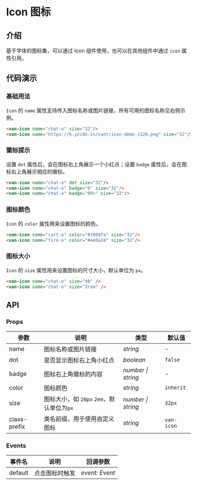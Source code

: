# Icon 图标

## 介绍

基于字体的图标集，可以通过 Icon 组件使用，也可以在其他组件中通过 `icon` 属性引用。

## 代码演示

### 基础用法

`Icon` 的 `name` 属性支持传入图标名称或图片链接，所有可用的图标名称见右侧示例。

```html
<van-icon name="chat-o" size="32"/>
<van-icon name="https://b.yzcdn.cn/vant/icon-demo-1126.png" size="32"/>
```

### 徽标提示

设置 `dot` 属性后，会在图标右上角展示一个小红点；设置 `badge` 属性后，会在图标右上角展示相应的徽标。

```html
<van-icon name="chat-o" dot size="32"/>
<van-icon name="chat-o" badge="9" size="32"/>
<van-icon name="chat-o" badge="99+" size="32"/>
```

### 图标颜色

`Icon` 的 `color` 属性用来设置图标的颜色。

```html
<van-icon name="cart-o" color="#1989fa" size="32"/>
<van-icon name="fire-o" color="#ee0a24" size="32"/>
```

### 图标大小

`Icon` 的 `size` 属性用来设置图标的尺寸大小，默认单位为 `px`。

```html
<van-icon name="chat-o" size="40" />
<van-icon name="chat-o" size="3rem" />
```

## API

### Props

| 参数         | 说明                                    | 类型               | 默认值     |
|--------------|---------------------------------------|--------------------|------------|
| name         | 图标名称或图片链接                      | _string_           | -          |
| dot          | 是否显示图标右上角小红点                | _boolean_          | `false`    |
| badge        | 图标右上角徽标的内容                    | _number \| string_ | -          |
| color        | 图标颜色                                | _string_           | `inherit`  |
| size         | 图标大小，如 `20px` `2em`，默认单位为`px` | _number \| string_ | `32px`     |
| class-prefix | 类名前缀，用于使用自定义图标             | _string_           | `van-icon` |

### Events

| 事件名  | 说明           | 回调参数       |
|---------|--------------|----------------|
| default | 点击图标时触发 | _event: Event_ |
